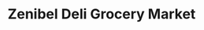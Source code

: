 ---
title: "Zenibel Deli Grocery Market"
url: /baltimore/zenibel-deli-grocery-market/
shop: convenience
---